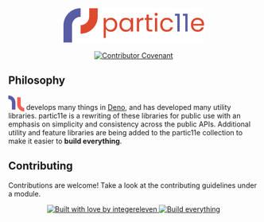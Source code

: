 <p align="center">
  <img alt="partic11e logo" height="70" src="static/img/p11-banner.svg" />
</p>

<p align="center">
  <a href="#/CODE_OF_CONDUCT">
    <img alt="Contributor Covenant" src="https://img.shields.io/badge/Contributor%20Covenant-2.1-4baaaa.svg?style=flat-square" />
  </a>
</p>

## Philosophy

[<img src="static/img/i11n-logo.png" alt="i11n" height="32" style="vertical-align: text-bottom;"/>][i11n] develops many things in [Deno][deno], and has developed many utility libraries. partic11e is a rewriting of these libraries for public use with an emphasis
on simplicity and consistency across the public APIs. Additional utility and feature libraries are being added to the partic11e collection to
make it easier to **build everything**.

## Contributing

Contributions are welcome! Take a look at the contributing guidelines under a module.

<p align="center">
  <a href="https://github.com/i11n">
    <img alt="Built with love by integereleven" src="https://img.shields.io/badge/built%20with%20%E2%9D%A4%20-i11n-585CA6?style=for-the-badge" />
  </a>
  <a href="https://github.com/i11n">
    <img alt="Build everything" src="https://img.shields.io/badge/BUILD-EVERYTHING-F26052?style=for-the-badge" />
  </a>
</p>

[deno]: https://deno.land
[i11n]: https://github.com/i11n "integer11"
